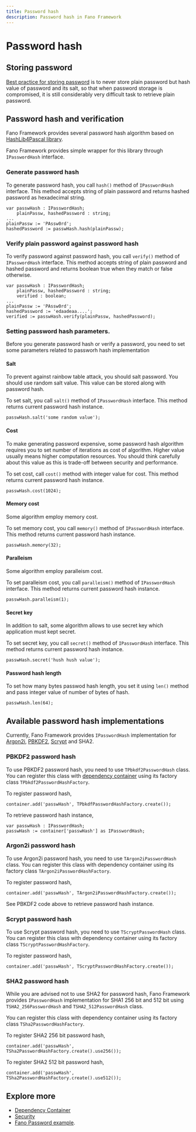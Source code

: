 ```yaml
---
title: Password hash
description: Password hash in Fano Framework
---
```


<h1 class="major">Password hash</h1>

## Storing password

[Best practice for storing password](https://cheatsheetseries.owasp.org/cheatsheets/Password_Storage_Cheat_Sheet.html) is to never store plain password but hash value of password and its salt, so that when password storage is compromised, it is still considerably very difficult task to retrieve plain password.

## Password hash and verification

Fano Framework provides several password hash algorithm based on [HashLib4Pascal library](https://github.com/Xor-el/HashLib4Pascal).

Fano Framework provides simple wrapper for this library through `IPasswordHash` interface.

### Generate password hash

To generate password hash, you call `hash()` method of `IPasswordHash` interface. This method accepts string of plain password and returns hashed password as hexadecimal string.
```
var passwHash : IPasswordHash;
    plainPassw, hashedPassword : string;
...
plainPassw := 'PAssw0rd';
hashedPassword := passwHash.hash(plainPassw);
```

### Verify plain password against password hash

To verify password against password hash, you call `verify()` method of `IPasswordHash` interface. This method accepts string of plain password and hashed password and returns boolean true when they match or false otherwise.

```
var passwHash : IPasswordHash;
    plainPassw, hashedPassword : string;
    verified : boolean;
...
plainPassw := 'PAssw0rd';
hashedPassword := 'edaadeaa....';
verified := passwHash.verify(plainPassw, hashedPassword);
```
### Setting password hash parameters.
Before you generate password hash or verify a password, you need to set some parameters related to passworh hash implementation

#### Salt
To prevent against rainbow table attack, you should salt password. You should use random salt value. This value can be stored along with password hash.

To set salt, you call `salt()` method of `IPasswordHash` interface. This method returns current password hash instance.

```
passwHash.salt('some random value');
```

#### Cost
To make generating password expensive, some password hash algorithm requires you to set number of iterations as cost of algorithm.
Higher value usually means higher computation resources. You should think carefully about this value as this is trade-off between
security and performance.

To set cost, call `cost()` method with integer value for cost.
This method returns current password hash instance.

```
passwHash.cost(1024);
```

#### Memory cost
Some algorithm employ memory cost.

To set memory cost, you call `memory()` method of `IPasswordHash` interface. This method returns current password hash instance.

```
passwHash.memory(32);
```
#### Paralleism
Some algorithm employ paralleism cost.

To set paralleism cost, you call `paralleism()` method of `IPasswordHash` interface. This method returns current password hash instance.

```
passwHash.paralleism(1);
```

#### Secret key
In addition to salt, some algorithm allows to use secret key which application must kept secret.

To set secret key, you call `secret()` method of `IPasswordHash` interface. This method returns current password hash instance.

```
passwHash.secret('hush hush value');
```
#### Password hash length
To set how many bytes passwod hash length, you set it using `len()` method and pass integer value of number of bytes of hash.

```
passwHash.len(64);
```

## Available password hash implementations

Currently, Fano Framework provides `IPasswordHash` implementation for [Argon2i](https://en.wikipedia.org/wiki/Argon2), [PBKDF2](https://tools.ietf.org/html/rfc2898), [Scrypt](https://tools.ietf.org/html/rfc7914) and SHA2.

### PBKDF2 password hash

To use PBKDF2 password hash, you need to use `TPbkdf2PasswordHash` class. You can register this class with [dependency container](/dependency-container) using its factory class `TPbkdf2PasswordHashFactory`.

To register password hash,
```
container.add('passwHash', TPbkdfPasswordHashFactory.create());
```
To retrieve password hash instance,

```
var passwHash : IPasswordHash;
passwHash := container['passwHash'] as IPasswordHash;
```

### Argon2i password hash

To use Argon2i password hash, you need to use `TArgon2iPasswordHash` class. You can register this class with dependency container using its factory class `TArgon2iPasswordHashFactory`.

To register password hash,
```
container.add('passwHash', TArgon2iPasswordHashFactory.create());
```
See PBKDF2 code above to retrieve password hash instance.

### Scrypt password hash

To use Scrypt password hash, you need to use `TScryptPasswordHash` class. You can register this class with dependency container using its factory class `TScryptPasswordHashFactory`.

To register password hash,
```
container.add('passwHash', TScryptPasswordHashFactory.create());
```

### SHA2 password hash

While you are advised not to use SHA2 for password hash, Fano Framework provides `IPasswordHash` implementation for SHA1 256 bit and 512 bit using `TSHA2_256PasswordHash` and `TSHA2_512PasswordHash` class.

You can register this class with dependency container using its factory class `TSha2PasswordHashFactory`.

To register SHA2 256 bit password hash,
```
container.add('passwHash', TSha2PasswordHashFactory.create().use256());
```
To register SHA2 512 bit password hash,
```
container.add('passwHash', TSha2PasswordHashFactory.create().use512());
```

## Explore more

- [Dependency Container](/dependency-container)
- [Security](/security)
- [Fano Password example](https://github.com/fanoframework/fano-password).
